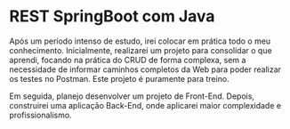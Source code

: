 # REST SpringBoot com Java

   Após um período intenso de estudo, irei colocar em prática todo o meu conhecimento. Inicialmente, realizarei um projeto para consolidar o que aprendi, focando na prática do CRUD de forma complexa, sem a necessidade de informar caminhos completos da Web para poder realizar os testes no Postman. Este projeto é puramente para treino.
   
   Em seguida, planejo desenvolver um projeto de Front-End. Depois, construirei uma aplicação Back-End, onde aplicarei maior complexidade e profissionalismo.
